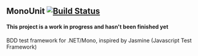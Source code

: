 ## MonoUnit [![Build Status](https://travis-ci.org/madjam002/monounit.png)](https://travis-ci.org/madjam002/monounit])
#### This project is a work in progress and hasn't been finished yet

BDD test framework for .NET/Mono, inspired by Jasmine (Javascript Test Framework)
